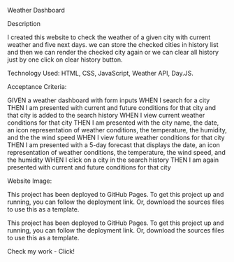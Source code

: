 Weather Dashboard 

Description

I created this website to check the weather of a given city with current weather and five next days. we can store the checked cities in history list and then we can render the checked city again or we can clear all history just by one click on clear history button.

Technology Used:
HTML, CSS, JavaScript, Weather API, Day.JS.

Acceptance Criteria:

GIVEN a weather dashboard with form inputs
WHEN I search for a city
THEN I am presented with current and future conditions for that city and that city is added to the search history
WHEN I view current weather conditions for that city
THEN I am presented with the city name, the date, an icon representation of weather conditions, the temperature, the humidity, and the the wind speed
WHEN I view future weather conditions for that city
THEN I am presented with a 5-day forecast that displays the date, an icon representation of weather conditions, the temperature, the wind speed, and the humidity
WHEN I click on a city in the search history
THEN I am again presented with current and future conditions for that city


Website Image:




This project has been deployed to GitHub Pages. To get this project up and running, you can follow the deployment link. Or, download the sources files to use this as a template.

This project has been deployed to GitHub Pages. To get this project up and running, you can follow the deployment link. Or, download the sources files to use this as a template.

Check my work - Click!



